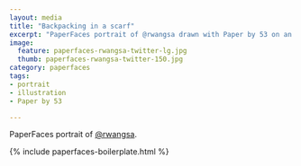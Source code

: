 ```yaml
---
layout: media
title: "Backpacking in a scarf"
excerpt: "PaperFaces portrait of @rwangsa drawn with Paper by 53 on an iPad."
image: 
  feature: paperfaces-rwangsa-twitter-lg.jpg
  thumb: paperfaces-rwangsa-twitter-150.jpg
category: paperfaces
tags: 
- portrait
- illustration
- Paper by 53

---
```


PaperFaces portrait of [@rwangsa](http://twitter.com/rwangsa).

{% include paperfaces-boilerplate.html %}